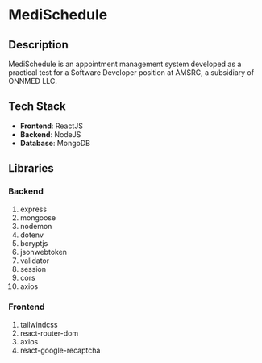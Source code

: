 # MediSchedule

## Description

MediSchedule is an appointment management system developed as a practical test for a Software Developer position at AMSRC, a subsidiary of ONNMED LLC.

## Tech Stack

- **Frontend**: ReactJS
- **Backend**: NodeJS
- **Database**: MongoDB

## Libraries

### Backend

1. express
2. mongoose
3. nodemon
4. dotenv
5. bcryptjs
6. jsonwebtoken
7. validator
8. session
9. cors
10. axios

### Frontend

1. tailwindcss
2. react-router-dom
3. axios
4. react-google-recaptcha
